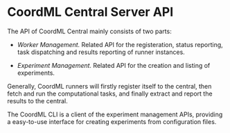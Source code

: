 # CoordML Central Server API

The API of CoordML Central mainly consists of two parts:

- *Worker Management.* Related API for the registeration, status reporting, task dispatching and results reporting of runner instances.

- *Experiment Management.* Related API for the creation and listing of experiments.

Generally, CoordML runners will firstly register itself to the central, then fetch and run the computational tasks, and finally extract and report the results to the central.

The CoordML CLI is a client of the experiment management APIs, providing a easy-to-use interface for creating experiments from configuration files.
